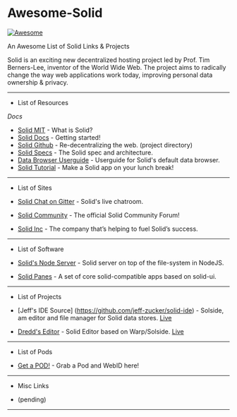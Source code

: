 # Awesome-Solid

[![Awesome](https://cdn.rawgit.com/sindresorhus/awesome/d7305f38d29fed78fa85652e3a63e154dd8e8829/media/badge.svg)](https://github.com/sindresorhus/awesome)

An Awesome List of Solid Links &amp; Projects

Solid is an exciting new decentralized hosting project led by Prof. Tim Berners-Lee, inventor of the World Wide Web.
The project aims to radically change the way web applications work today, improving personal data ownership & privacy.

--------------------

- List of Resources

_Docs_

- [Solid MIT](https://solid.mit.edu/) - What is Solid?
- [Solid Docs](https://solid.inrupt.com/docs/getting-started) - Getting started!
- [Solid Github](https://github.com/solid/solid) - Re-decentralizing the web. (project directory)
- [Solid Specs](https://github.com/solid/solid-spec) - The Solid spec and architecture.
- [Data Browser Userguide](https://github.com/solid/userguide) - Userguide for Solid's default data browser.
- [Solid Tutorial](https://solid.inrupt.com/docs/app-on-your-lunch-break) - Make a Solid app on your lunch break!


--------------------

- List of Sites

- [Solid Chat on Gitter](https://gitter.im/solid/chat) - Solid's live chatroom.
- [Solid Community](https://forum.solidproject.org/) - The official Solid Community Forum!
- [Solid Inc](https://www.inrupt.com/) - The company that’s helping to fuel Solid’s success. 

--------------------

- List of Software

- [Solid's Node Server](https://github.com/solid/node-solid-server) - Solid server on top of the file-system in NodeJS.
- [Solid Panes](https://github.com/solid/solid-panes) - A set of core solid-compatible apps based on solid-ui.

--------------------

- List of Projects

- [Jeff's IDE Source] (https://github.com/jeff-zucker/solid-ide) - Solside, am editor and file manager for Solid data stores. [Live](https://jeff-zucker.github.io/solid-ide/)
- [Dredd's Editor](https://github.com/kustomzone/solid-editor) - Solid Editor based on Warp/Solside. [Live](https://dredd.solid.community/public/)

--------------------

- List of Pods

- [Get a POD!](https://solid.inrupt.com/get-a-solid-pod) - Grab a Pod and WebID here!

--------------------

- Misc Links

- (pending)

--------------------